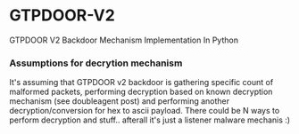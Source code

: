 # GTPDOOR-V2
GTPDOOR V2 Backdoor Mechanism Implementation In Python

### Assumptions for decrytion mechanism

It's assuming that GTPDOOR v2 backdoor is gathering specific count of malformed packets, performing decryption based on known decryption mechanism (see doubleagent post) and performing another decryption/conversion for hex to ascii payload. There could be N ways to perform decryption and stuff.. afterall it's just a listener malware mechanis :)


